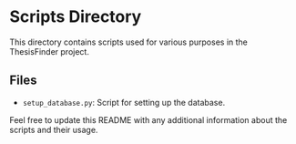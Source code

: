 # Scripts Directory

This directory contains scripts used for various purposes in the ThesisFinder project.

## Files

- `setup_database.py`: Script for setting up the database.

Feel free to update this README with any additional information about the scripts and their usage.
